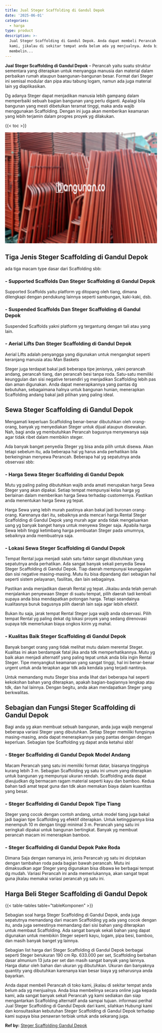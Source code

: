 ```yaml
---
title: Jual Steger Scaffolding di Gandul Depok
date: '2025-06-01'
categories:
  - harga
type: product
description: >-
  Jual Steger Scaffolding di Gandul Depok. Anda dapat membeli Perancah di toko
  kami, jikalau di sekitar tempat anda belum ada yg menjualnya. Anda bisa
  membelin...
---
```


**Jual Steger Scaffolding di Gandul Depok** – Perancah yaitu suatu struktur sementara yang diterapkan untuk menyangga manusia dan material dalam perbaikan rumah ataupun baangunan-bangunan besar. Format dari Steger ini semisal modular dan pipa atau tabung logam, namun ada juga material lain yg diaplikasikan.

Dg adanya Steger dapat menjadikan manusia lebih gampang dalam memperbaiki sebuah bagian bangunan yang perlu diganti. Apalagi bila bangunan yang mesti dibetulkan teramat tinggi, maka anda wajib menggunakan Scaffolding. Dengan ini juga akan memberikan keamanan yang lebih terjamin dalam progres proyek yg dilakukan.

{{< toc >}}

![Jual Steger Scaffolding di Gandul Depok](/images/sewa-scaffolding-steger-04.png)

## Tiga Jenis Steger Scaffolding di Gandul Depok

ada tiga macam type dasar dari Scaffolding sbb:

### \- Supported Scaffolds Dan Steger Scaffolding di Gandul Depok

Supported Scaffolds yaitu platform yg ditopang oleh tiang, dimana dilengkapi dengan pendukung lainnya seperti sambungan, kaki-kaki, dsb.

### \- Suspended Scaffolds Dan Steger Scaffolding di Gandul Depok

Suspended Scaffolds yakni platform yg tergantung dengan tali atau yang lain.

### \- Aerial Lifts Dan Steger Scaffolding di Gandul Depok

Aerial Lifts adalah penyangga yang digunakan untuk mengangkat seperti keranjang manusia atau Man Baskets

Steger juga terdapat bakal jadi beberapa tipe jenisnya, yakni perancah andang, perancah tiang, dan perancah besi tanpa roda. Satu-satu memiliki keunggulan dan sisi negative tersendiri yg menjadikan Scaffolding lebih pas dan aman digunakan. Anda dapat menerapkannya yang pantas dg kebutuhan, sebagaimana halnya untuk bangunan hunian, menerapkan Scaffolding andang bakal jadi pilihan yang paling ideal.

## Sewa Steger Scaffolding di Gandul Depok

Mengamati keperluan Scaffolding benar-benar dibutuhkan oleh orang-orang, banyak yg menyediakan Steger untuk dijual ataupun disewakan. Nah, bagi anda yg membutuhkan Perancah bagusnya menyewanya saja agar tidak ribet dalam membikin steger.

Ada banyak banget penyedia Steger yg bisa anda pilih untuk disewa. Akan tetapi sebelum itu, ada beberapa hal yg harus anda perhatikan bila berkeinginan menyewa Perancah. Beberapa hal yg sepatutnya anda observasi sbb:

### \- Harga Sewa Steger Scaffolding di Gandul Depok

Mutu yg paling paling dibutuhkan wajib anda amati merupakan harga Sewa Steger yang akan dipakai. Setiap tempat mempunyai kelas harga yg berlainan dalam memberikan harga Sewa terhadap customernya. Pastikan anda menentukan harga Sewa yg tepat.

Harga Sewa yang lebih murah pastinya akan bakal jadi buronan orang-orang. Karenanya dari itu, sebaiknya anda mencari harga Rental Steger Scaffolding di Gandul Depok yang murah agar anda tidak mengeluarkan uang yg banyak banget hanya untuk menyewa Steger saja. Apabila harga Sewa lebih tinggi ketimbang harga pembuatan Steger pada umumnya, sebaiknya anda membuatnya saja.

### \- Lokasi Sewa Steger Scaffolding di Gandul Depok

Tempat Rental juga menjadi salah satu faktor sangat dibutuhkan yang sepatutnya anda perhatikan. Ada sangat banyak sekali penyedia Sewa Steger Scaffolding di Gandul Depok. Tiap daerah mempunyai keunggulan dan sisi negative masing-masing. Mutu itu bisa dipandang dari sebagian hal seperti sistem pelayanan, fasilitas, dan lain sebagainya.

Pastikan anda menjadikan daerah Rental yg tepat. Jikalau anda telah pernah menjalankan penyewaan Steger di suatu tempat, pilih daerah tadi kembali supaya anda bisa mendapatkan potongan harga. Tetapi seandainya kualitasnya buruk bagusnya pilih daerah lain saja agar lebih efektif.

Bukan itu saja, jarak tempat Rental Steger juga wajib anda observasi. Pilih tempat Rental yg paling dekat dg lokasi proyek yang sedang direnovasi supaya tdk memerlukan biaya ongkos kirim yg mahal.

### \- Kualitas Baik Steger Scaffolding di Gandul Depok

Banyak banget orang yang tidak melihat mutu dalam merental Steger. Kualitas ini akan berdampak fatal jika anda tdk memperhatikannya. Mutu yg baik akan menjadi alternatif yang paling tepat untuk anda bila ingin Rental Steger. Tipe menyangkut keamanan yang sangat tinggi, hal ini benar-benar urgent untuk anda terapkan agar tdk ada kendala yang terjadi nantinya.

Untuk memandang mutu Steger bisa anda lihat dari beberapa hal seperti kekokohan bahan yang diterapkan, apakah bagian-bagiannya lengkap atau tdk, dan hal lainnya. Dengan begitu, anda akan mendapatkan Steger yang berkwalitas.

## Sebagian dan Fungsi Steger Scaffolding di Gandul Depok

Bagi anda yg akan membuat sebuah bangunan, anda juga wajib mengenal beberapa variasi Steger yang dibutuhkan. Setiap Steger memiliki fungsinya masing-masing, anda dapat menerapkannya yang pantas dengan dengan keperluan. Sebagian tipe Scaffolding yg dapat anda ketahui sbb!

### \- Steger Scaffolding di Gandul Depok Model Andang

Macam Perancah yang satu ini memiliki format datar, biasanya tingginya kurang lebih 3 m. Sebagian Scaffolding yg satu ini umum yang diterapkan untuk bangunan yg mempunyai ukuran rendah. Scaffolding anda dapat diwujudkan dg bermacam ragam material seperti kayu dan bamboo. Kedua bahan tadi amat tepat guna dan tdk akan memakan biaya dalam kuantitas yang besar.

### \- Steger Scaffolding di Gandul Depok Tipe Tiang

Steger yang cocok dengan contoh andang, untuk model tiang juga bakal jadi bagian tipe Scaffolding yg efektif diterapkan. Untuk ketinggiannya bisa menempuh 10 m dengan tinggi minimal 3 m. Perancah yang satu ini seringkali dipakai untuk bangunan bertingkat. Banyak yg membuat perancah macam ini menerapkan bamboo.

### \- Steger Scaffolding di Gandul Depok Pake Roda

Dimana Saja dengan namanya ini, jenis Perancah yg satu ini diciptakan dengan tambahan roda pada bagian bawah perancah. Mutu ini dimaksudkan agar Steger yang digunakan bisa dibawa ke berbagai tempat dg mudah. Variasi Perancah ini anda memerlukannya, akan sangat tepat guna jikalau memakai variasi perancah yg satu ini.

## Harga Beli Steger Scaffolding di Gandul Depok

{{< table-tables table="tableKomponen" >}}

Sebagian soal harga Steger Scaffolding di Gandul Depok, anda juga sepatutnya memandang dari macam Scaffolding yg ada yang cocok dengan itu, anda juga semestinya memandang dari sisi bahan yang diterapkan untuk membaut Scaffolding. Ada sangat banyak sekali bahan yang dapat digunakan untuk membikin Steger seperti kayu, logam, pipa besi, bamboo, dan masih banyak banget yg lainnya.

Sebagian list harga dari Steger Scaffolding di Gandul Depok berbagai seperti Steger berukuran 190 cm Rp. 633.000 per set, Scaffolding berbahan dasar almunium 13 juta per set dan masih sangat banyak yang lainnya. Harga diatur oleh bahan dan ukuran yg dibutuhkan. Ukuran dan banyaknya quantity yang dibutuhkan karenanya kian besar biaya yg seharusnya anda bayarkan.

Anda dapat membeli Perancah di toko kami, jikalau di sekitar tempat anda belum ada yg menjualnya. Anda bisa membelinya secara online juga kepada kami, ada sangat banyak sekali Perancah yg kami sediakan dan siap mengantarkan Scaffolding alternatif anda sampai tujuan. informasi perihal Jual Steger Scaffolding di Gandul Depok dari kami, silahkan Hubungi kami dan konsultasikan kebutuhan Steger Scaffolding di Gandul Depok terhadap kami supaya bisa penawran terbiak untuk anda sekarang juga.

**Ref by:** [Steger Scaffolding Gandul Depok](https://id.wikipedia.org/wiki/Steger)
